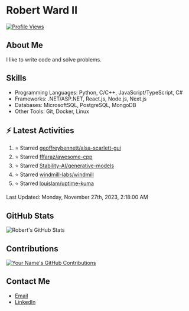 
# Robert Ward II

[![Profile Views](https://komarev.com/ghpvc/?username=Robert-W-Ward)](https://github.com/Robert-W-Ward)

## About Me
I like to write code and solve problems.

## Skills
- Programming Languages: Python, C/C++, JavaScript/TypeScript, C#
- Frameworks: .NET/ASP.NET, React.js, Node.js, Next.js
- Databases: MicrosoftSQL, PostgreSQL, MongoDB
- Other Tools: Git, Docker, Linux

## :zap: Latest Activities
<!--RECENT_ACTIVITY:start-->
1. ⭐ Starred [geoffreybennett/alsa-scarlett-gui](https://github.com/geoffreybennett/alsa-scarlett-gui)
2. ⭐ Starred [fffaraz/awesome-cpp](https://github.com/fffaraz/awesome-cpp)
3. ⭐ Starred [Stability-AI/generative-models](https://github.com/Stability-AI/generative-models)
4. ⭐ Starred [windmill-labs/windmill](https://github.com/windmill-labs/windmill)
5. ⭐ Starred [louislam/uptime-kuma](https://github.com/louislam/uptime-kuma)
<!--RECENT_ACTIVITY:end-->

<!--RECENT_ACTIVITY:last_update-->
Last Updated: Monday, November 27th, 2023, 2:18:00 AM
<!--RECENT_ACTIVITY:last_update_end-->

<!--END_SECTIN:activity-->
## GitHub Stats
![Robert's GitHub Stats](https://github-readme-stats.vercel.app/api?username=Robert-W-Ward&show_icons=true&theme=radical)

## Contributions
[![Your Name's GitHub Contributions](https://github-readme-streak-stats.herokuapp.com/?user=Robert-W-Ward&theme=radical)](https://github.com/your-username)

## Contact Me
- [Email](mailto:robertwesleyward2019@gmail.com)
- [LinkedIn](https://linkedin.com/in/https://www.linkedin.com/in/robert-ward-ii/)
